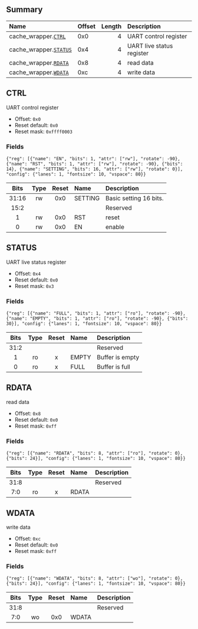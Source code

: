 ## Summary

| Name                              | Offset   |   Length | Description               |
|:----------------------------------|:---------|---------:|:--------------------------|
| cache_wrapper.[`CTRL`](#ctrl)     | 0x0      |        4 | UART control register     |
| cache_wrapper.[`STATUS`](#status) | 0x4      |        4 | UART live status register |
| cache_wrapper.[`RDATA`](#rdata)   | 0x8      |        4 | read data                 |
| cache_wrapper.[`WDATA`](#wdata)   | 0xc      |        4 | write data                |

## CTRL
UART control register
- Offset: `0x0`
- Reset default: `0x0`
- Reset mask: `0xffff0003`

### Fields

```wavejson
{"reg": [{"name": "EN", "bits": 1, "attr": ["rw"], "rotate": -90}, {"name": "RST", "bits": 1, "attr": ["rw"], "rotate": -90}, {"bits": 14}, {"name": "SETTING", "bits": 16, "attr": ["rw"], "rotate": 0}], "config": {"lanes": 1, "fontsize": 10, "vspace": 80}}
```

|  Bits  |  Type  |  Reset  | Name    | Description            |
|:------:|:------:|:-------:|:--------|:-----------------------|
| 31:16  |   rw   |   0x0   | SETTING | Basic setting 16 bits. |
|  15:2  |        |         |         | Reserved               |
|   1    |   rw   |   0x0   | RST     | reset                  |
|   0    |   rw   |   0x0   | EN      | enable                 |

## STATUS
UART live status register
- Offset: `0x4`
- Reset default: `0x0`
- Reset mask: `0x3`

### Fields

```wavejson
{"reg": [{"name": "FULL", "bits": 1, "attr": ["ro"], "rotate": -90}, {"name": "EMPTY", "bits": 1, "attr": ["ro"], "rotate": -90}, {"bits": 30}], "config": {"lanes": 1, "fontsize": 10, "vspace": 80}}
```

|  Bits  |  Type  |  Reset  | Name   | Description     |
|:------:|:------:|:-------:|:-------|:----------------|
|  31:2  |        |         |        | Reserved        |
|   1    |   ro   |    x    | EMPTY  | Buffer is empty |
|   0    |   ro   |    x    | FULL   | Buffer is full  |

## RDATA
read data
- Offset: `0x8`
- Reset default: `0x0`
- Reset mask: `0xff`

### Fields

```wavejson
{"reg": [{"name": "RDATA", "bits": 8, "attr": ["ro"], "rotate": 0}, {"bits": 24}], "config": {"lanes": 1, "fontsize": 10, "vspace": 80}}
```

|  Bits  |  Type  |  Reset  | Name   | Description   |
|:------:|:------:|:-------:|:-------|:--------------|
|  31:8  |        |         |        | Reserved      |
|  7:0   |   ro   |    x    | RDATA  |               |

## WDATA
write data
- Offset: `0xc`
- Reset default: `0x0`
- Reset mask: `0xff`

### Fields

```wavejson
{"reg": [{"name": "WDATA", "bits": 8, "attr": ["wo"], "rotate": 0}, {"bits": 24}], "config": {"lanes": 1, "fontsize": 10, "vspace": 80}}
```

|  Bits  |  Type  |  Reset  | Name   | Description   |
|:------:|:------:|:-------:|:-------|:--------------|
|  31:8  |        |         |        | Reserved      |
|  7:0   |   wo   |   0x0   | WDATA  |               |

